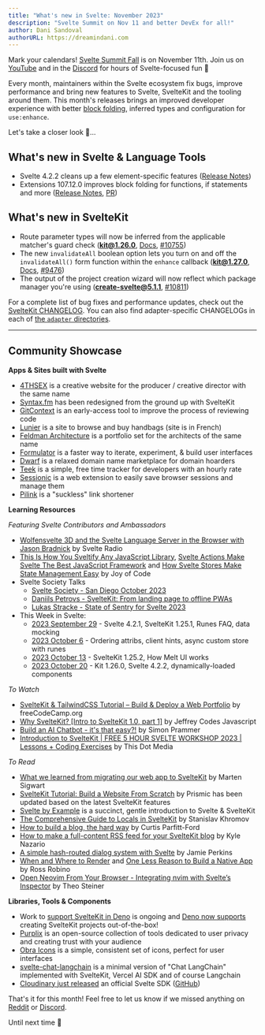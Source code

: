 ```yaml
---
title: "What's new in Svelte: November 2023"
description: "Svelte Summit on Nov 11 and better DevEx for all!"
author: Dani Sandoval
authorURL: https://dreamindani.com
---
```


Mark your calendars! [Svelte Summit Fall](https://www.sveltesummit.com/2023/fall) is on November 11th. Join us on [YouTube](https://www.youtube.com/@SvelteSociety/streams) and in the [Discord](https://svelte.dev/chat) for hours of Svelte-focused fun 🎥

Every month, maintainers within the Svelte ecosystem fix bugs, improve performance and bring new features to Svelte, SvelteKit and the tooling around them. This month's releases brings an improved developer experience with better [block folding](https://code.visualstudio.com/docs/editor/codebasics#_folding), inferred types and configuration for `use:enhance`.

Let's take a closer look 👀...

## What's new in Svelte & Language Tools
- Svelte 4.2.2 cleans up a few element-specific features ([Release Notes](https://github.com/sveltejs/svelte/blob/master/packages/svelte/CHANGELOG.md#422))
- Extensions 107.12.0 improves block folding for functions, if statements and more ([Release Notes](https://github.com/sveltejs/language-tools/releases/tag/extensions-107.12.0), [PR](https://github.com/sveltejs/language-tools/pull/2169))

## What's new in SvelteKit
- Route parameter types will now be inferred from the applicable matcher's guard check (**kit@1.26.0**, [Docs](https://kit.svelte.dev/docs/advanced-routing#matching), [#10755](https://github.com/sveltejs/kit/pull/10755))
- The new `invalidateAll` boolean option lets you turn on and off the `invalidateAll()` form function within the `enhance` callback (**kit@1.27.0**, [Docs](https://kit.svelte.dev/docs/form-actions#progressive-enhancement-use-enhance), [#9476](https://github.com/sveltejs/kit/issues/9476))
- The output of the project creation wizard will now reflect which package manager you're using (**create-svelte@5.1.1**, [#10811](https://github.com/sveltejs/kit/pull/10811))

For a complete list of bug fixes and performance updates, check out the [SvelteKit CHANGELOG](https://github.com/sveltejs/kit/blob/master/packages/kit/CHANGELOG.md). You can also find adapter-specific CHANGELOGs in each of [the `adapter` directories](https://github.com/sveltejs/kit/tree/master/packages).

---

## Community Showcase

**Apps & Sites built with Svelte**
- [4THSEX](https://4thsex.com/) is a creative website for the producer / creative director with the same name
- [Syntax.fm](https://github.com/syntaxfm/website) has been redesigned from the ground up with SvelteKit
- [GitContext](https://gitcontext.com/) is an early-access tool to improve the process of reviewing code
- [Lunier](https://www.lunier.fr/) is a site to browse and buy handbags (site is in French)
- [Feldman Architecture](https://feldmanarchitecture.com/) is a portfolio set for the architects of the same name
- [Formulator](https://formulator.app/) is a faster way to iterate, experiment, & build user interfaces
- [Dwarf](https://www.dwarf.domains/) is a relaxed domain name marketplace for domain hoarders
- [Teek](https://teek.vercel.app/) is a simple, free time tracker for developers with an hourly rate
- [Sessionic](https://github.com/navorite/sessionic) is a web extension to easily save browser sessions and manage them
- [Pilink](https://pil.ink/) is a "suckless" link shortener


**Learning Resources**

_Featuring Svelte Contributors and Ambassadors_
- [Wolfensvelte 3D and the Svelte Language Server in the Browser with Jason Bradnick](https://www.svelteradio.com/episodes/wolfensvelte-3d-and-the-svelte-language-server-in-the-browser-with-jason-bradnick) by Svelte Radio
- [This Is How You Sveltify Any JavaScript Library](https://www.youtube.com/watch?v=RuM4KHTZqD4), [Svelte Actions Make Svelte The Best JavaScript Framework](https://www.youtube.com/watch?v=LGOqg0Y7sAc) and [How Svelte Stores Make State Management Easy](https://www.youtube.com/watch?v=L3uBfL-4dDM) by Joy of Code
- Svelte Society Talks
  - [Svelte Society - San Diego October 2023](https://www.youtube.com/watch?v=9FZYJTr24ZI)
  - [Daniils Petrovs - SvelteKit: From landing page to offline PWAs](https://www.youtube.com/watch?v=SaccqQ-JrZ4)
  - [Lukas Stracke - State of Sentry for Svelte 2023](https://www.youtube.com/watch?v=V4Hup134wdA)
- This Week in Svelte:
  - [2023 September 29](https://www.youtube.com/watch?v=SduFW1onshg) - Svelte 4.2.1, SvelteKit 1.25.1, Runes FAQ, data mocking
  - [2023 October 6](https://www.youtube.com/watch?v=CMXST0R6xRY) - Ordering attribs, client hints, async custom store with runes
  - [2023 October 13](https://www.youtube.com/watch?v=Tp6ctouCX7A) - SvelteKit 1.25.2, How Melt UI works
  - [2023 October 20](https://www.youtube.com/watch?v=O13bGtOV-aA) - Kit 1.26.0, Svelte 4.2.2, dynamically-loaded components

_To Watch_
- [SvelteKit & TailwindCSS Tutorial – Build & Deploy a Web Portfolio](https://www.youtube.com/watch?v=-2UjwQzxvBQ) by freeCodeCamp.org
- [Why SvelteKit? [Intro to SvelteKit 1.0, part 1]](https://www.youtube.com/watch?v=FP4AylVsiT8) by Jeffrey Codes Javascript
- [Build an AI Chatbot - it's that easy?!](https://www.youtube.com/watch?v=FcDj9_590Xg) by Simon Prammer
- [Introduction to SvelteKit | FREE 5 HOUR SVELTE WORKSHOP 2023 | Lessons + Coding Exercises](https://www.youtube.com/watch?v=wWRhX_Hzyf8) by This Dot Media


_To Read_
- [What we learned from migrating our web app to SvelteKit](https://blog.datawrapper.de/migrating-our-web-app-to-sveltekit/) by Marten Sigwart
- [SvelteKit Tutorial: Build a Website From Scratch](https://prismic.io/blog/svelte-sveltekit-tutorial) by Prismic has been updated based on the latest SvelteKit features
- [Svelte by Example](https://sveltebyexample.com/) is a succinct, gentle introduction to Svelte & SvelteKit
- [The Comprehensive Guide to Locals in SvelteKit](https://khromov.se/the-comprehensive-guide-to-locals-in-sveltekit/) by Stanislav Khromov
- [How to build a blog, the hard way](https://cpf.sh/blog/2023/10/27/how-to-build-a-blog-the-hard-way) by Curtis Parfitt-Ford
- [How to make a full-content RSS feed for your SvelteKit blog](https://www.kylenazario.com/blog/full-content-rss-feed-with-sveltekit) by Kyle Nazario
- [A simple hash-routed dialog system with Svelte](https://inorganik.net/posts/2023-10-08-routed-svelte-dialogs) by Jamie Perkins
- [When and Where to Render](https://blog.robino.dev/posts/rendering-strategies) and [One Less Reason to Build a Native App](https://blog.robino.dev/posts/install-web-app) by Ross Robino
- [Open Neovim From Your Browser - Integrating nvim with Svelte’s Inspector](https://theosteiner.de/open-neovim-from-your-browser-integrating-nvim-with-sveltes-inspector) by Theo Steiner

**Libraries, Tools & Components**
- Work to [support SvelteKit in Deno](https://github.com/denoland/deno/issues/17248) is ongoing and [Deno now supports](https://github.com/denoland/deno/pull/21026) creating SvelteKit projects out-of-the-box!
- [Purplix](https://github.com/WardPearce/Purplix.io) is an open-source collection of tools dedicated to user privacy and creating trust with your audience
- [Obra Icons](https://github.com/Obra-Studio/obra-icons-svelte-public) is a simple, consistent set of icons, perfect for user interfaces
- [svelte-chat-langchain](https://github.com/SimonPrammer/svelte-chat-langchain) is a minimal version of "Chat LangChain" implemented with SvelteKit, Vercel AI SDK and of course Langchain
- [Cloudinary just released](https://svelte.cloudinary.dev/) an official Svelte SDK ([GitHub](https://github.com/cloudinary-community/svelte-cloudinary))

That's it for this month! Feel free to let us know if we missed anything on [Reddit](https://www.reddit.com/r/sveltejs/) or [Discord](https://discord.gg/svelte).

Until next time 👋
